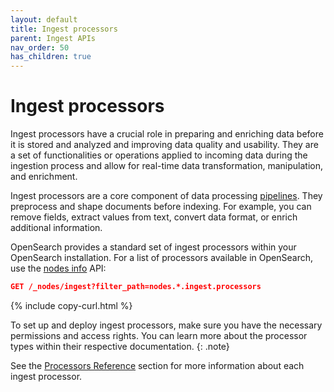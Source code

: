 ```yaml
---
layout: default
title: Ingest processors
parent: Ingest APIs
nav_order: 50
has_children: true
---
```


# Ingest processors

Ingest processors have a crucial role in preparing and enriching data before it is stored and analyzed and improving data quality and usability. They are a set of functionalities or operations applied to incoming data during the ingestion process and allow for real-time data transformation, manipulation, and enrichment. 

Ingest processors are a core component of data processing [pipelines]({{site.url}}{{site.baseurl}}/api-reference/ingest-apis/pipelines/). They preprocess and shape documents before indexing. For example, you can remove fields, extract values from text, convert data format, or enrich additional information.

OpenSearch provides a standard set of ingest processors within your OpenSearch installation. For a list of processors available in OpenSearch, use the [nodes info]({{site.url}}{{site.baseurl}}/api-reference/nodes-apis/nodes-info/) API:

```json
GET /_nodes/ingest?filter_path=nodes.*.ingest.processors
```
{% include copy-curl.html %}

To set up and deploy ingest processors, make sure you have the necessary permissions and access rights. You can learn more about the processor types within their respective documentation.
{: .note}

See the [Processors Reference](<insert link>) section for more information about each ingest processor.
